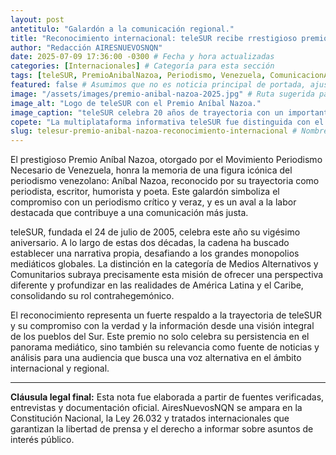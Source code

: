 ```yaml
---
layout: post
antetitulo: "Galardón a la comunicación regional."
title: "Reconocimiento internacional: teleSUR recibe rrestigioso premio Aníbal Nazoa por sus 20 Años de trayectoria."
author: "Redacción AIRESNUEVOSNQN"
date: 2025-07-09 17:36:00 -0300 # Fecha y hora actualizadas
categories: [Internacionales] # Categoría para esta sección
tags: [teleSUR, PremioAnibalNazoa, Periodismo, Venezuela, ComunicacionAlternativa, AmericaLatina, NoticiasInternacionales, AnibalNazoa]
featured: false # Asumimos que no es noticia principal de portada, ajusta si es necesario
image: "/assets/images/premio-anibal-nazoa-2025.jpg" # Ruta sugerida para la imagen (ajusta el nombre del archivo)
image_alt: "Logo de teleSUR con el Premio Aníbal Nazoa."
image_caption: "teleSUR celebra 20 años de trayectoria con un importante reconocimiento en Venezuela."
copete: "La multiplataforma informativa teleSUR fue distinguida con el Premio Nacional de Periodismo Aníbal Nazoa 2025 en Caracas, Venezuela, en reconocimiento a sus 'veinte años de labor ininterrumpida' y su papel como 'la voz de los pueblos del Sur'. La ceremonia de premiación se llevó a cabo este martes 8 de julio en el Parque Central de la capital venezolana."
slug: telesur-premio-anibal-nazoa-reconocimiento-internacional # Nombre/slug para la URL del post
---
```


El prestigioso Premio Aníbal Nazoa, otorgado por el Movimiento Periodismo Necesario de Venezuela, honra la memoria de una figura icónica del periodismo venezolano: Aníbal Nazoa, reconocido por su trayectoria como periodista, escritor, humorista y poeta. Este galardón simboliza el compromiso con un periodismo crítico y veraz, y es un aval a la labor destacada que contribuye a una comunicación más justa.

teleSUR, fundada el 24 de julio de 2005, celebra este año su vigésimo aniversario. A lo largo de estas dos décadas, la cadena ha buscado establecer una narrativa propia, desafiando a los grandes monopolios mediáticos globales. La distinción en la categoría de Medios Alternativos y Comunitarios subraya precisamente esta misión de ofrecer una perspectiva diferente y profundizar en las realidades de América Latina y el Caribe, consolidando su rol contrahegemónico.

El reconocimiento representa un fuerte respaldo a la trayectoria de teleSUR y su compromiso con la verdad y la información desde una visión integral de los pueblos del Sur. Este premio no solo celebra su persistencia en el panorama mediático, sino también su relevancia como fuente de noticias y análisis para una audiencia que busca una voz alternativa en el ámbito internacional y regional.

---
**Cláusula legal final:** Esta nota fue elaborada a partir de fuentes verificadas, entrevistas y documentación oficial. AiresNuevosNQN se ampara en la Constitución Nacional, la Ley 26.032 y tratados internacionales que garantizan la libertad de prensa y el derecho a informar sobre asuntos de interés público.